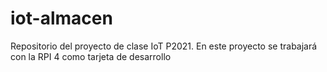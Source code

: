 ﻿# iot-almacen
Repositorio del proyecto de clase IoT P2021.
En este proyecto se trabajará con la RPI 4 como tarjeta de desarrollo

